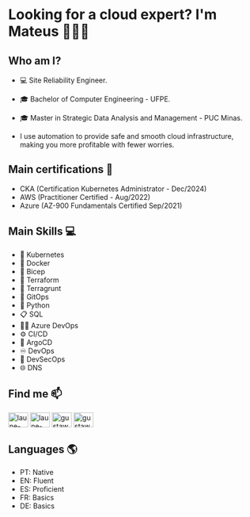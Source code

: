 # <p align="left"> Looking for a cloud expert? I'm Mateus 👨🏻‍💻 </p>

## Who am I?
- 💻 Site Reliability Engineer.
- 🎓 Bachelor of Computer Engineering - UFPE.
- 🎓 Master in Strategic Data Analysis and Management - PUC Minas.

- I use automation to provide safe and smooth cloud infrastructure, making you more profitable with fewer worries.

## Main certifications 💭
- CKA (Certification Kubernetes Administrator - Dec/2024)
- AWS (Practitioner Certified - Aug/2022)
- Azure (AZ-900 Fundamentals Certified Sep/2021)

## Main Skills 💻
- 💽 Kubernetes
- 🐳 Docker
- 💪 Bicep 
- 💾 Terraform
- 🔭 Terragrunt
- 🎲 GitOps
- 🐍 Python  
- 📋 SQL
- 🧙‍♂️ Azure DevOps
- ⚙️ CI/CD
- 🐙 ArgoCD
- ♾️ DevOps
- 🔰 DevSecOps
- 🌐 DNS

## Find me  📫
<p align="left">
<a href="https://linkedin.com/in/mateusclira/" target="blank"><img align="center" src="https://raw.githubusercontent.com/rahuldkjain/github-profile-readme-generator/master/src/images/icons/Social/linked-in-alt.svg" alt="laune-victor/" height="30" width="40" /></a> <a href="https://www.youtube.com/user/mateusclira/featured" target="blank"><img align="center" src="https://raw.githubusercontent.com/rahuldkjain/github-profile-readme-generator/master/src/images/icons/Social/youtube.svg" alt="laune-victor/" height="30" width="40" /></a>
<a href="https://instagram.com/mateusclira/" target="blank"><img align="center" src="https://raw.githubusercontent.com/rahuldkjain/github-profile-readme-generator/master/src/images/icons/Social/instagram.svg" alt="gustawo_b/" height="30" width="40" /></a>
 <a href="https://medium.com/@mateusclira/" target="blank"><img align="center" src="https://raw.githubusercontent.com/rahuldkjain/github-profile-readme-generator/master/src/images/icons/Social/medium.svg" alt="gustawo_b/" height="30" width="40" /></a>
</p>

## Languages 🌎
- PT: Native
- EN: Fluent
- ES: Proficient
- FR: Basics
- DE: Basics

<!--
**mateusclira/mateusclira** is a ✨ _special_ ✨ repository because its `README.md` (this file) appears on your GitHub profile.

Here are some ideas to get you started:

- 🔭 I’m currently working on ...
- 🌱 I’m currently learning ...
- 👯 I’m looking to collaborate on ...
- 🤔 I’m looking for help with ...
- 💬 Ask me about ...
- 📫 How to reach me: ...
- 😄 Pronouns: ...
🧮
💡
🎡
🎲
🔮
- ⚡ Fun fact: ...
-->
